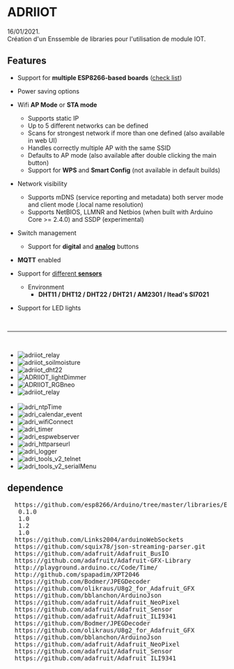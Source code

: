 # ADRIIOT
16/01/2021.<br />
Création d'un Enssemble de libraries pour l'utilisation de module IOT.<br />


## Features

* Support for **multiple ESP8266-based boards** ([check list](https://github.com/xoseperez/espurna/wiki/Hardware))
* Power saving options
* Wifi **AP Mode** or **STA mode**
    * Supports static IP
    * Up to 5 different networks can be defined
    * Scans for strongest network if more than one defined (also available in web UI)
    * Handles correctly multiple AP with the same SSID
    * Defaults to AP mode (also available after double clicking the main button)
    * Support for **WPS** and **Smart Config** (not available in default builds)
* Network visibility
    * Supports mDNS (service reporting and metadata) both server mode and client mode (.local name resolution)
    * Supports NetBIOS, LLMNR and Netbios (when built with Arduino Core >= 2.4.0) and SSDP (experimental)
* Switch management
    * Support for **digital** and [**analog**](https://en.wikipedia.org/wiki/Resistor_ladder) buttons

* **MQTT** enabled

* Support for [different **sensors**](Sensors)
    * Environment
        * **DHT11 / DHT12 / DHT22 / DHT21 / AM2301 / Itead's SI7021**


* Support for LED lights


</br>
<hr>
</br>

* ![adriiot_relay](https://github.com/AdriLighting/adriiot_relay)<br />
* ![adriiot_soilmoisture](https://github.com/AdriLighting/adriiot_soilmoisture)<br />
* ![adriiot_dht22](https://github.com/AdriLighting/adriiot_dht22)<br />
* ![ADRIIOT_lightDimmer](https://github.com/AdriLighting/ADRIIOT_lightDimmer)<br />
* ![ADRIIOT_RGBneo](https://github.com/AdriLighting/ADRIIOT_RGBneo)<br />
* ![adriiot_relay](https://github.com/AdriLighting/adri_tools_v2)<br /><br />
* ![adri_ntpTime](https://github.com/AdriLighting/adri_ntpTime)<br />
* ![adri_calendar_event](https://github.com/AdriLighting/adri_calendar_event)<br />
* ![adri_wifiConnect](https://github.com/AdriLighting/adri_wifiConnect)<br />
* ![adri_timer](https://github.com/AdriLighting/adri_timer)<br />
* ![adri_espwebserver](https://github.com/AdriLighting/adri_espwebserver)<br />
* ![adri_httparseurl](https://github.com/AdriLighting/adri_httparseurl)<br />
* ![adri_logger](https://github.com/AdriLighting/adri_logger)<br />
* ![adri_tools_v2_telnet](https://github.com/AdriLighting/adri_tools_v2_telnet)<br />
* ![adri_tools_v2_serialMenu](https://github.com/AdriLighting/adri_tools_v2_serialMenu)<br />


## dependence
<pre>
  https://github.com/esp8266/Arduino/tree/master/libraries/ESP8266WiFi
  <LittleFS(esp8266)> 0.1.0
  <ESP8266WiFi> 1.0
  <ESP8266mDNS> 1.2  
  <ArduinoOTA> 1.0
  https://github.com/Links2004/arduinoWebSockets
  https://github.com/squix78/json-streaming-parser.git
  https://github.com/adafruit/Adafruit_BusIO
  https://github.com/adafruit/Adafruit-GFX-Library
  http://playground.arduino.cc/Code/Time/
  http://github.com/spapadim/XPT2046
  https://github.com/Bodmer/JPEGDecoder
  https://github.com/olikraus/U8g2_for_Adafruit_GFX
  https://github.com/bblanchon/ArduinoJson
  https://github.com/adafruit/Adafruit_NeoPixel
  https://github.com/adafruit/Adafruit_Sensor
  https://github.com/adafruit/Adafruit_ILI9341
  https://github.com/Bodmer/JPEGDecoder
  https://github.com/olikraus/U8g2_for_Adafruit_GFX
  https://github.com/bblanchon/ArduinoJson
  https://github.com/adafruit/Adafruit_NeoPixel
  https://github.com/adafruit/Adafruit_Sensor
  https://github.com/adafruit/Adafruit_ILI9341  
</pre>

